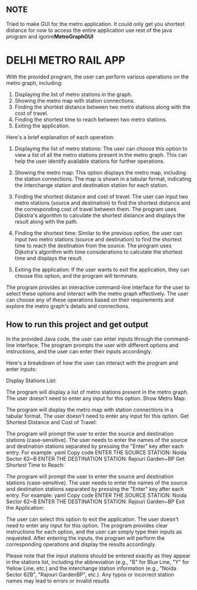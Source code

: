 ## NOTE
Tried to make GUI for the metro application. It could only get you shortest distance for now to access the entire application use rest of the java program and igonre**MetroGraphGUI**

# DELHI METRO RAIL APP
With the provided program, the user can perform various operations on the metro graph, including:

1. Displaying the list of metro stations in the graph.
2. Showing the metro map with station connections.
3. Finding the shortest distance between two metro stations along with the cost of travel.
4. Finding the shortest time to reach between two metro stations.
5. Exiting the application.

Here's a brief explanation of each operation:

1. Displaying the list of metro stations: The user can choose this option to view a list of all the metro stations present in the metro graph. This can help the user identify available stations for further operations.

2. Showing the metro map: This option displays the metro map, including the station connections. The map is shown in a tabular format, indicating the interchange station and destination station for each station.

3. Finding the shortest distance and cost of travel: The user can input two metro stations (source and destination) to find the shortest distance and the corresponding cost of travel between them. The program uses Dijkstra's algorithm to calculate the shortest distance and displays the result along with the path.

4. Finding the shortest time: Similar to the previous option, the user can input two metro stations (source and destination) to find the shortest time to reach the destination from the source. The program uses Dijkstra's algorithm with time considerations to calculate the shortest time and displays the result.

5. Exiting the application: If the user wants to exit the application, they can choose this option, and the program will terminate.

The program provides an interactive command-line interface for the user to select these options and interact with the metro graph effectively. The user can choose any of these operations based on their requirements and explore the metro graph's details and connections.

## How to run this project and get output
In the provided Java code, the user can enter inputs through the command-line interface. The program prompts the user with different options and instructions, and the user can enter their inputs accordingly.

Here's a breakdown of how the user can interact with the program and enter inputs:

Display Stations List:

The program will display a list of metro stations present in the metro graph.
The user doesn't need to enter any input for this option.
Show Metro Map:

The program will display the metro map with station connections in a tabular format.
The user doesn't need to enter any input for this option.
Get Shortest Distance and Cost of Travel:

The program will prompt the user to enter the source and destination stations (case-sensitive).
The user needs to enter the names of the source and destination stations separated by pressing the "Enter" key after each entry.
For example:
yaml
Copy code
ENTER THE SOURCE STATION: Noida Sector 62~B
ENTER THE DESTINATION STATION: Rajouri Garden~BP
Get Shortest Time to Reach:

The program will prompt the user to enter the source and destination stations (case-sensitive).
The user needs to enter the names of the source and destination stations separated by pressing the "Enter" key after each entry.
For example:
yaml
Copy code
ENTER THE SOURCE STATION: Noida Sector 62~B
ENTER THE DESTINATION STATION: Rajouri Garden~BP
Exit the Application:

The user can select this option to exit the application.
The user doesn't need to enter any input for this option.
The program provides clear instructions for each option, and the user can simply type their inputs as requested. After entering the inputs, the program will perform the corresponding operations and display the results accordingly.

Please note that the input stations should be entered exactly as they appear in the stations list, including the abbreviation (e.g., "B" for Blue Line, "Y" for Yellow Line, etc.) and the interchange station information (e.g., "Noida Sector 62B", "Rajouri GardenBP", etc.). Any typos or incorrect station names may lead to errors or invalid results
